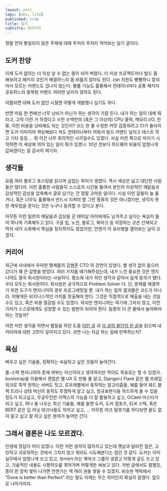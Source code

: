 ```yaml
---
layout: post
tags: [dev, life]
published: true
title: 일기
subtitle: 여러가지
---
```


 정말 전혀 통일되지 않은 주제에 대해 주저리 주저리 적어보는 일기
 글이다.


## 도커 찬양
 이제 도커 없이는 더 이상 살 수 없는 몸이 되어 버렸다. 더 이상
 프로젝트마다 빌드 좀 해보려고 패키지 꼬인거 해결하느라 몸 비틀지
 않아도 된다. zsh 지원도 빵빵하니 잘되어서 모르는 커맨드도 겁나지
 않는다. 볼륨 기능도 훌륭해서 컨테이너마다 공통 패키지 공유하느라
 중복된 커맨드 여러번 날리지 않아도 된다.

 이쯤되면 대체 도커 없던 시절엔 어떻게 개발했나 싶기도 하다.


 반면 마음 한 켠에선 너무 낭비가 아닌가 하는 생각이 가끔 든다. 내가
 하는 일이 대체 뭐라고, 고작 이런 거 하겠다고 수천 수백만의 (혹은 그
 이상의) CPU 클럭, 메모리 I/O, 전류, 이런 비용을 낭비해도 되는 것인지?
 코드 한 줄 수정한 커밋 검증하려고 CI가 돌라치면 도커 이미지야
 캐싱해놨다 쳐도 컨테이너부터 띄워서 빌드 커맨드 날리고 테스트 하고
 기타 등등 ... 뭐 이건 너무 회의적인 시각일수도 있겠다. 사실 이런
 쪽으로 따지기 시작하면 이 세상에 의미 있는 일이 뭐가 있겠나. 10년
 전보다 하드웨어 비용이 엄청나게 값싸졌다는 걸 감사히 여기자.

## 생각들
 요즘 여러 블로그 포스팅을 읽으며 곱씹는 취미가 생겼다. 역시 세상은
 넓고 대단한 사람들은 많더라. 이런 훌륭한 사람들이 스스로의 시간을
 들여서 본인의 이성적인 깨달음과 감성적인 감상을 압축해서 글로 남기는
 건 정말 고마운 일이다. 사실 이런 글들이 늘 옳거나, 혹은 너무도
 훌륭해서 반드시 지켜야 할 그런 종류의 것은 아니겠지만, 생각지 못한
 깨우침을 준다는 것은 누구나 동의할 수 있다고 본다.

 아무튼 이런 일련의 깨달음과 감상을 곧 태어날 아이에게도 남겨주고
 싶다는 욕심이 들어 하나씩 기록해두고 있다. 구글 킵, 노션, 블로그,
 북마크 등 저장하는 곳은 산재되고 딱히 내가 소화해서 핵심을 정리하지도
 않았지만, 언젠가 이 유리병을 열어보는 날이 오겠지.

## 커리어
 최근에 사내에서 우아한 형제들의 김범준 CTO 의 강연이 있었다. 별 생각
 없이 들으러 갔다가 꽤 큰 감명을 받았다. 여러 가지를 얘기해주셨는데,
 내가 느낀 중요한 것은 엔지니어도 결국 회사원이라는 사실이다. 평소에
 내가 하던 생각과 같아서 쉽게 동의가 됐다. 우리 모두는
 회사원이다. 회사원은 궁극적으로 Problem Solver 다. 단, 문제를
 해결하기 위한 도구가 엔지니어의 경우 프로그래밍일 뿐. 내가 하는 일의
 결과물은 코드가 아니라, 어떻게든 비지니스적인 가치를 창출해야
 한다. 그것은 직접적으로 매출을 내는 것일 수도 있고, 혹은 비용 절감일
 수도 있겠다. 하지만 엔지니어는 여기에 그치지 않고, 이런 가치가
 스스로에게도 성장할 수 있는 발판이 되어야 한다. 일종의 더 큰 물에서
 놀아봐야 하는 것일까?

 이런 저런 생각을 하면서 웹질을 하던 도중 [이런
  글](http://youngrok.com/%EA%B0%9C%EB%B0%9C%EC%9E%90%20%EB%AA%B8%EA%B0%92%20%EC%95%88%20%EC%98%AC%EB%A6%AC%EA%B8%B0%EC%97%90%20%EB%8C%80%ED%95%9C%20%EB%82%B4%20%EC%83%9D%EA%B0%81)
  과 [이 글의 발단이 된 글](http://agile.egloos.com/5783372)을 읽으며
  내 커리어에 대한 고민이 깊어지고 있다. 과연 나는 지금 하는 일에
  만족하는지?


## 욕심
 배우고 싶은 기술들, 정확히는 숙달되고 싶은 것들이 늘어간다.

 풀-스택 엔지니어의 존재 여부는 미신이라고 생각하지만 적어도 목표로는
 할 수 있겠지. bootstrap을 이용해서 괜찮은 웹 UX 도 만들 줄 알고,
 Django나 Flask 같은 웹 프레임워크로 뚝딱 원하는 서버도 짓고,
 로우레벨에서 동작하는 알고리즘들, 예를 들어 레드 블랙 트리나 상태
 머신의 동작도 투명하게 알고 싶고, 정규표현식을 하드하게 쓸 수 있을
 정도가 되고싶고, 무궁무진한 이맥스의 기능을 더 잘 활용하고 싶고,
 OCaml 마스터가 되고 싶고, 하나 둘 나오는 최신 기술들, 예를 들면 도커,
 도커 컴포즈, ELK 스택, 혹은 BERT 같은 딥 러닝 테크닉들도 익히고 싶고,
 ... 아무튼 야크 털깎기를 하다보면 끝도 없이 알고 싶고 잘 하고 싶은
 분야가 늘어만 간다.


## 그래서 결론은 나도 모르겠다.
 인생에 정답이 어디 있겠나. 이런 저런 생각이 많아지고 있는데 옛날과
 달라진 점은, 고민하고 괴로워하는 것에서 그치지 않고 뭐라도
 시도해본다는 점인 것 같다. 도커는 이미 실무에서 엄청나게 쓰고 있고,
 `햄자에게` 라는 북마크 그룹이 생겼고 이렇게 글도 쓰고 있고, 기술적인
 내용도 시행착오를 겪어가며 어떻게든 써보고 있다. 저번 글에서도
 말했듯, 종이 한 장씩 쌓아 나가면 언젠가는 책 여러 권을 쌓을 수
 있겠지. 비슷한 맥락에서 "Done is better than Perfect" 라는 말도
 이제는 무슨 의미인지 확실히 알겠다. 앞으로 나아가야지.
